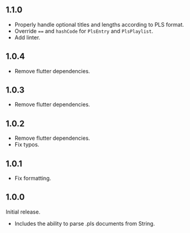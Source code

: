 ## 1.1.0

- Properly handle optional titles and lengths according to PLS format.
- Override `==` and `hashCode` for `PlsEntry` and `PlsPlaylist`.
- Add linter.

## 1.0.4

- Remove flutter dependencies.

## 1.0.3

- Remove flutter dependencies.

## 1.0.2

- Remove flutter dependencies.
- Fix typos.

## 1.0.1

- Fix formatting.

## 1.0.0

Initial release.

- Includes the ability to parse .pls documents from String.